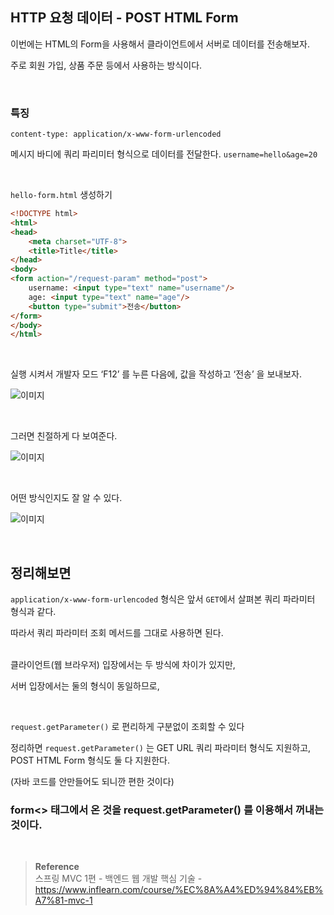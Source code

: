 ## HTTP 요청 데이터 - POST HTML Form

이번에는 HTML의 Form을 사용해서 클라이언트에서 서버로 데이터를 전송해보자.

주로 회원 가입, 상품 주문 등에서 사용하는 방식이다.


<br/>

### 특징

`content-type: application/x-www-form-urlencoded`

메시지 바디에 쿼리 파리미터 형식으로 데이터를 전달한다. `username=hello&age=20`

<br/>

`hello-form.html` 생성하기

```html
<!DOCTYPE html>
<html>
<head>
    <meta charset="UTF-8">
    <title>Title</title>
</head>
<body>
<form action="/request-param" method="post">
    username: <input type="text" name="username"/>
    age: <input type="text" name="age"/>
    <button type="submit">전송</button>
</form>
</body>
</html>
```

<br/>

실행 시켜서 개발자 모드 ‘F12’ 를 누른 다음에, 값을 작성하고 ‘전송’ 을 보내보자.

![이미지](/programming/img/서21.PNG)

<br/>

그러면 친절하게 다 보여준다.

![이미지](/programming/img/서22.PNG)

<br/>

어떤 방식인지도 잘 알 수 있다.

![이미지](/programming/img/서23.PNG)

<br/>

## 정리해보면

`application/x-www-form-urlencoded` 형식은 앞서 `GET`에서 살펴본 쿼리 파라미터 형식과 같다.

따라서 쿼리 파라미터 조회 메서드를 그대로 사용하면 된다.

<br/>클라이언트(웹 브라우저) 입장에서는 두 방식에 차이가 있지만, 

서버 입장에서는 둘의 형식이 동일하므로,

<br/>

`request.getParameter()` 로 편리하게 구분없이 조회할 수 있다

정리하면 `request.getParameter()` 는 GET URL 쿼리 파라미터 형식도 지원하고, 
POST HTML Form 형식도 둘 다 지원한다. 

(자바 코드를 안만들어도 되니깐 편한 것이다)

### form<> 태그에서 온 것을 request.getParameter() 를 이용해서 꺼내는 것이다.

<br/>

>**Reference** <br/>스프링 MVC 1편 - 백엔드 웹 개발 핵심 기술 - https://www.inflearn.com/course/%EC%8A%A4%ED%94%84%EB%A7%81-mvc-1
